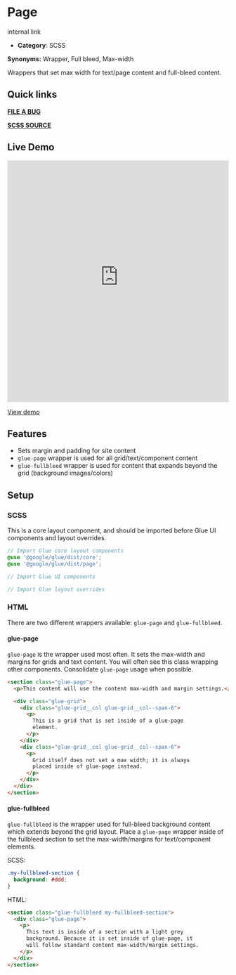 # Page

internal link

<!--*
# Document freshness: For more information, see internal link
freshness: { owner: 'glue-eng-core' reviewed: '2023-07-05' }
*-->



-   **Category**: SCSS

**Synonyms:** Wrapper, Full bleed, Max-width

Wrappers that set max width for text/page content and full-bleed content.

## Quick links

<section class="multicol">

**[FILE A BUG](https://b.corp.google.com/issues/new?component=86195&template=326202&title=%5BPage%5D)**

**[SCSS SOURCE](/src/page/_index.scss)**

</section>

## Live Demo

<iframe src="https://28-0-dot-glue-demo.appspot.com/standards-demos/components/page/"
        width="100%" height="550" style="border:0;max-width:760px;"></iframe>

[View demo](https://28-0-dot-glue-demo.appspot.com/standards-demos/components/page/)

## Features

-   Sets margin and padding for site content
-   `glue-page` wrapper is used for all grid/text/component content
-   `glue-fullbleed` wrapper is used for content that expands beyond the grid
    (background images/colors)

## Setup

### SCSS

This is a core layout component, and should be imported before Glue UI
components and layout overrides.

```scss
// Import Glue core layout components
@use '@google/glue/dist/core';
@use '@google/glue/dist/page';

// Import Glue UI components

// Import Glue layout overrides
```


### HTML

There are two different wrappers available: `glue-page` and `glue-fullbleed`.

#### glue-page

`glue-page` is the wrapper used most often. It sets the max-width and margins
for grids and text content. You will often see this class wrapping other
components. Consolidate `glue-page` usage when possible.

```html
<section class="glue-page">
  <p>This content will use the content max-width and margin settings.</p>

  <div class="glue-grid">
    <div class="glue-grid__col glue-grid__col--span-6">
      <p>
        This is a grid that is set inside of a glue-page
        element.
      </p>
    </div>
    <div class="glue-grid__col glue-grid__col--span-6">
      <p>
        Grid itself does not set a max width; it is always
        placed inside of glue-page instead.
      </p>
    </div>
  </div>
</section>
```

#### glue-fullbleed

`glue-fullbleed` is the wrapper used for full-bleed background content which
extends beyond the grid layout. Place a `glue-page` wrapper inside of the
fullbleed section to set the max-width/margins for text/component elements.

SCSS:

```scss
.my-fullbleed-section {
  background: #ddd;
}
```

HTML:

```html
<section class="glue-fullbleed my-fullbleed-section">
  <div class="glue-page">
    <p>
      This text is inside of a section with a light grey
      background. Because it is set inside of glue-page, it
      will follow standard content max-width/margin settings.
    </p>
  </div>
</section>
```
